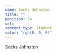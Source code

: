 ```yaml
---
name: Socks Johnston
title: ""
position: 24
url:
content_type: student
color: "rgb(0, 0, 0)"
---
```


Socks Johnston
